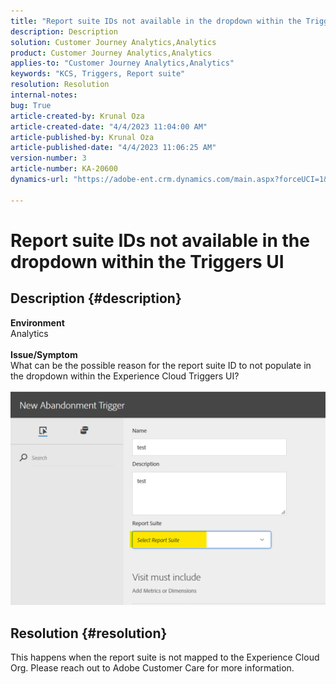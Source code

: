```yaml
---
title: "Report suite IDs not available in the dropdown within the Triggers UI"
description: Description
solution: Customer Journey Analytics,Analytics
product: Customer Journey Analytics,Analytics
applies-to: "Customer Journey Analytics,Analytics"
keywords: "KCS, Triggers, Report suite"
resolution: Resolution
internal-notes: 
bug: True
article-created-by: Krunal Oza
article-created-date: "4/4/2023 11:04:00 AM"
article-published-by: Krunal Oza
article-published-date: "4/4/2023 11:06:25 AM"
version-number: 3
article-number: KA-20600
dynamics-url: "https://adobe-ent.crm.dynamics.com/main.aspx?forceUCI=1&pagetype=entityrecord&etn=knowledgearticle&id=97b72e60-d8d2-ed11-a7c7-6045bd006b4b"

---
```

# Report suite IDs not available in the dropdown within the Triggers UI

## Description {#description}

<b>Environment</b><br>Analytics<br> <br><b>Issue/Symptom</b><br>What can be the possible reason for the report suite ID to not populate in the dropdown within the Experience Cloud Triggers UI?

![](assets/___99b72e60-d8d2-ed11-a7c7-6045bd006b4b___.png)

## Resolution {#resolution}

This happens when the report suite is not mapped to the Experience Cloud Org. Please reach out to Adobe Customer Care for more information.

<br> 